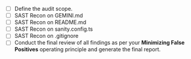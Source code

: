 - [ ] Define the audit scope.
- [ ] SAST Recon on GEMINI.md
- [ ] SAST Recon on README.md
- [ ] SAST Recon on sanity.config.ts
- [ ] SAST Recon on .gitignore
- [ ] Conduct the final review of all findings as per your **Minimizing False Positives** operating principle and generate the final report.